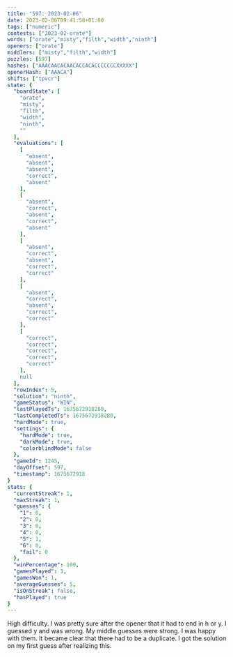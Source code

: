 ```yaml
---
title: "597: 2023-02-06"
date: 2023-02-06T09:41:58+01:00
tags: ["numeric"]
contests: ["2023-02-orate"]
words: ["orate","misty","filth","width","ninth"]
openers: ["orate"]
middlers: ["misty","filth","width"]
puzzles: [597]
hashes: ["AAACAACACAACACCACACCCCCCCXXXXX"]
openerHash: ["AAACA"]
shifts: ["tpvcr"]
state: {
  "boardState": [
    "orate",
    "misty",
    "filth",
    "width",
    "ninth",
    ""
  ],
  "evaluations": [
    [
      "absent",
      "absent",
      "absent",
      "correct",
      "absent"
    ],
    [
      "absent",
      "correct",
      "absent",
      "correct",
      "absent"
    ],
    [
      "absent",
      "correct",
      "absent",
      "correct",
      "correct"
    ],
    [
      "absent",
      "correct",
      "absent",
      "correct",
      "correct"
    ],
    [
      "correct",
      "correct",
      "correct",
      "correct",
      "correct"
    ],
    null
  ],
  "rowIndex": 5,
  "solution": "ninth",
  "gameStatus": "WIN",
  "lastPlayedTs": 1675672918280,
  "lastCompletedTs": 1675672918280,
  "hardMode": true,
  "settings": {
    "hardMode": true,
    "darkMode": true,
    "colorblindMode": false
  },
  "gameId": 1245,
  "dayOffset": 597,
  "timestamp": 1675672918
}
stats: {
  "currentStreak": 1,
  "maxStreak": 1,
  "guesses": {
    "1": 0,
    "2": 0,
    "3": 0,
    "4": 0,
    "5": 1,
    "6": 0,
    "fail": 0
  },
  "winPercentage": 100,
  "gamesPlayed": 1,
  "gamesWon": 1,
  "averageGuesses": 5,
  "isOnStreak": false,
  "hasPlayed": true
}
---
```

<!-- more -->
High difficulty. I was pretty sure after the opener that it had to end in h or y. I guessed y and was wrong. My middle guesses were strong. I was happy with them. It became clear that there had to be a duplicate. I got the solution on my first guess after realizing this. 

